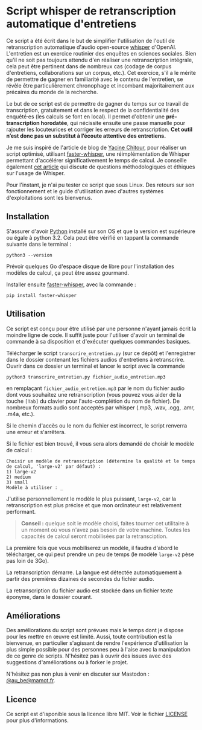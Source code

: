 # Script whisper de retranscription automatique d'entretiens

Ce script a été écrit dans le but de simplifier l'utilisation de l'outil de retranscription automatique d'audio open-source [whisper](https://github.com/openai/whisper) d'OpenAI. L'entretien est un exercice routinier des enquêtes en sciences sociales. Bien qu'il ne soit pas toujours attendu d'en réaliser une retranscription intégrale, cela peut être pertinent dans de nombreux cas (codage de corpus d'entretiens, collaborations sur un corpus, etc.). Cet exercice, s'il a le mérite de permettre de gagner en familiarité avec le contenu de l'entretien, se révèle être particulièrement chronophage et incombant majoritairement aux précaires du monde de la recherche. 

Le but de ce script est de permettre de gagner du temps sur ce travail de transcription, gratuitement et dans le respect de la confidentialité des enquêté·es (les calculs se font en local). Il permet d'obtenir une __pré-transcription horodatée__, qui nécissite ensuite une passe manuelle pour rajouter les locuteurices et corriger les erreurs de retranscription. __Cet outil n’est donc pas un substitut à l’écoute attentive des entretiens.__

Je me suis inspiré de l'article de blog de [Yacine Chitour](https://www.css.cnrs.fr/whisper-pour-retranscrire-des-entretiens), pour réaliser un script optimisé, utilisant [faster-whisper](https://github.com/guillaumekln/faster-whisper), une réimplémentation de Whisper permettant d'accélérer significativement le temps de calcul. Je conseille également [cet article](https://agepouvoir.hypotheses.org/646) qui discute de questions méthodologiques et éthiques sur l'usage de Whisper.

Pour l'instant, je n'ai pu tester ce script que sous Linux. Des retours sur son fonctionnement et le guide d'utilisation avec d'autres systèmes d'exploitations sont les bienvenus.

## Installation
S'assurer d'avoir [Python](https://www.python.org/downloads/) installé sur son OS et que la version est supérieure ou égale à python 3.2. Cela peut être vérifié en tappant la commande suivante dans le terminal :
```
python3 --version
```

Prévoir quelques Go d'espace disque de libre pour l'installation des modèles de calcul, ça peut être assez gourmand. 

Installer ensuite [faster-whisper](https://github.com/guillaumekln/faster-whisper), avec la commande : 
```
pip install faster-whisper
```
## Utilisation
Ce script est conçu pour être utilisé par une personne n'ayant jamais écrit la moindre ligne de code. Il suffit juste pour l'utiliser d'avoir un terminal de commande à sa disposition et d'exécuter quelques commandes basiques.

Télécharger le script `transcrire_entretien.py` (sur ce dépôt) et l'enregistrer dans le dossier contenant les fichiers audios d'entretiens à retranscrire. Ouvrir dans ce dossier un terminal et lancer le script avec la commande 
```
python3 transcrire_entretien.py fichier_audio_entretien.mp3
```
en remplaçant `fichier_audio_entretien.mp3` par le nom du fichier audio dont vous souhaitez une retranscription (vous pouvez vous aider de la touche `[Tab]` du clavier pour l'auto-complétion du nom de fichier). De nombreux formats audio sont acceptés par whisper (.mp3, .wav, .ogg, .amr, .m4a, etc.).

Si le chemin d'accès ou le nom du fichier est incorrect, le script renverra une erreur et s'arrêtera.

Si le fichier est bien trouvé, il vous sera alors demandé de choisir le modèle de calcul :
```
Choisir un modèle de retranscription (détermine la qualité et le temps de calcul, 'large-v2' par défaut) :
1) large-v2
2) medium
3) small
Modèle à utiliser : _
```
J'utilise personnellement le modèle le plus puissant, `large-v2`, car la retranscription est plus précise et que mon ordinateur est relativement performant. 

> __Conseil :__ quelque soit le modèle choisi, faites tourner cet utilitaire à un moment où vous n'avez pas besoin de votre machine. Toutes les capacités de calcul seront mobilisées par la retransciption.

La première fois que vous mobiliserez un modèle, il faudra d'abord le télécharger, ce qui peut prendre un peu de temps (le modèle `large-v2` pèse pas loin de 3Go).

La retranscription démarre. La langue est détectée automatiquement à partir des premières dizaines de secondes du fichier audio. 

La retranscription du fichier audio est stockée dans un fichier texte éponyme, dans le dossier courant.

## Améliorations
Des améliorations du script sont prévues mais le temps dont je dispose pour les mettre en œuvre est limité. Aussi, toute contribution est la bienvenue, en particulier s'agissant de rendre l'expérience d'utilisation la plus simple possible pour des personnes peu à l'aise avec la manipulation de ce genre de scripts. N'hésitez pas à ouvrir des issues avec des suggestions d'améliorations ou à forker le projet.

N'hésitez pas non plus à venir en discuter sur Mastodon : [@au_be@mamot.fr](https://mamot.fr/@au_be).

## Licence
Ce script est d'isponible sous la licence libre MIT. Voir le fichier [LICENSE](https://github.com/auberanger/faster-whisper-transcription-script/blob/main/LICENSE) pour plus d'informations.
